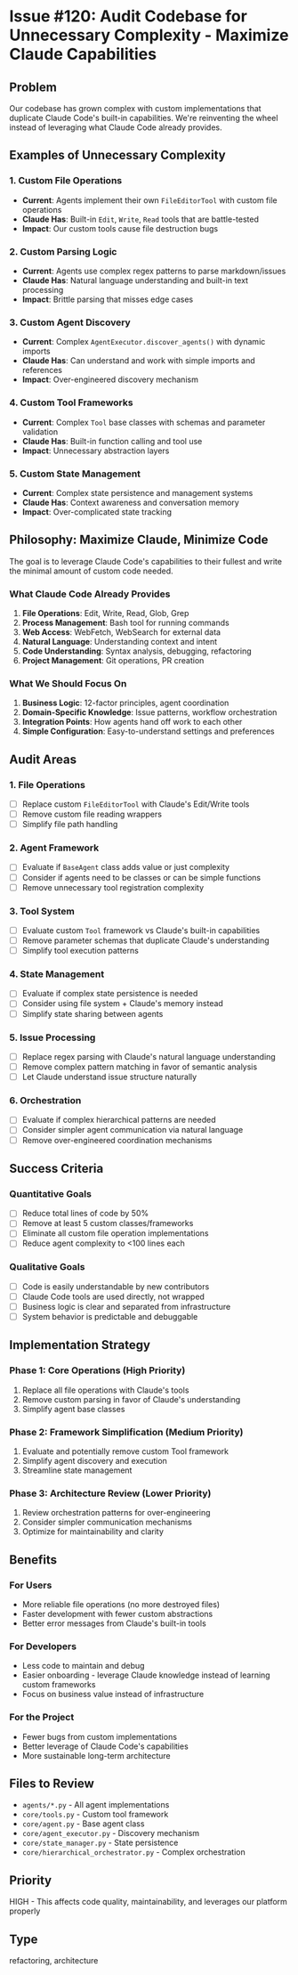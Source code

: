 # Issue #120: Audit Codebase for Unnecessary Complexity - Maximize Claude Capabilities

## Problem
Our codebase has grown complex with custom implementations that duplicate Claude Code's built-in capabilities. We're reinventing the wheel instead of leveraging what Claude Code already provides.

## Examples of Unnecessary Complexity

### 1. Custom File Operations
- **Current**: Agents implement their own `FileEditorTool` with custom file operations
- **Claude Has**: Built-in `Edit`, `Write`, `Read` tools that are battle-tested
- **Impact**: Our custom tools cause file destruction bugs

### 2. Custom Parsing Logic
- **Current**: Agents use complex regex patterns to parse markdown/issues
- **Claude Has**: Natural language understanding and built-in text processing
- **Impact**: Brittle parsing that misses edge cases

### 3. Custom Agent Discovery
- **Current**: Complex `AgentExecutor.discover_agents()` with dynamic imports
- **Claude Has**: Can understand and work with simple imports and references
- **Impact**: Over-engineered discovery mechanism

### 4. Custom Tool Frameworks
- **Current**: Complex `Tool` base classes with schemas and parameter validation
- **Claude Has**: Built-in function calling and tool use
- **Impact**: Unnecessary abstraction layers

### 5. Custom State Management
- **Current**: Complex state persistence and management systems
- **Claude Has**: Context awareness and conversation memory
- **Impact**: Over-complicated state tracking

## Philosophy: Maximize Claude, Minimize Code

The goal is to leverage Claude Code's capabilities to their fullest and write the minimal amount of custom code needed.

### What Claude Code Already Provides
1. **File Operations**: Edit, Write, Read, Glob, Grep
2. **Process Management**: Bash tool for running commands
3. **Web Access**: WebFetch, WebSearch for external data
4. **Natural Language**: Understanding context and intent
5. **Code Understanding**: Syntax analysis, debugging, refactoring
6. **Project Management**: Git operations, PR creation

### What We Should Focus On
1. **Business Logic**: 12-factor principles, agent coordination
2. **Domain-Specific Knowledge**: Issue patterns, workflow orchestration
3. **Integration Points**: How agents hand off work to each other
4. **Simple Configuration**: Easy-to-understand settings and preferences

## Audit Areas

### 1. File Operations
- [ ] Replace custom `FileEditorTool` with Claude's Edit/Write tools
- [ ] Remove custom file reading wrappers
- [ ] Simplify file path handling

### 2. Agent Framework
- [ ] Evaluate if `BaseAgent` class adds value or just complexity
- [ ] Consider if agents need to be classes or can be simple functions
- [ ] Remove unnecessary tool registration complexity

### 3. Tool System
- [ ] Evaluate custom `Tool` framework vs Claude's built-in capabilities
- [ ] Remove parameter schemas that duplicate Claude's understanding
- [ ] Simplify tool execution patterns

### 4. State Management
- [ ] Evaluate if complex state persistence is needed
- [ ] Consider using file system + Claude's memory instead
- [ ] Simplify state sharing between agents

### 5. Issue Processing
- [ ] Replace regex parsing with Claude's natural language understanding
- [ ] Remove complex pattern matching in favor of semantic analysis
- [ ] Let Claude understand issue structure naturally

### 6. Orchestration
- [ ] Evaluate if complex hierarchical patterns are needed
- [ ] Consider simpler agent communication via natural language
- [ ] Remove over-engineered coordination mechanisms

## Success Criteria

### Quantitative Goals
- [ ] Reduce total lines of code by 50%
- [ ] Remove at least 5 custom classes/frameworks
- [ ] Eliminate all custom file operation implementations
- [ ] Reduce agent complexity to <100 lines each

### Qualitative Goals
- [ ] Code is easily understandable by new contributors
- [ ] Claude Code tools are used directly, not wrapped
- [ ] Business logic is clear and separated from infrastructure
- [ ] System behavior is predictable and debuggable

## Implementation Strategy

### Phase 1: Core Operations (High Priority)
1. Replace all file operations with Claude's tools
2. Remove custom parsing in favor of Claude's understanding
3. Simplify agent base classes

### Phase 2: Framework Simplification (Medium Priority)
1. Evaluate and potentially remove custom Tool framework
2. Simplify agent discovery and execution
3. Streamline state management

### Phase 3: Architecture Review (Lower Priority)
1. Review orchestration patterns for over-engineering
2. Consider simpler communication mechanisms
3. Optimize for maintainability and clarity

## Benefits

### For Users
- More reliable file operations (no more destroyed files)
- Faster development with fewer custom abstractions
- Better error messages from Claude's built-in tools

### For Developers
- Less code to maintain and debug
- Easier onboarding - leverage Claude knowledge instead of learning custom frameworks
- Focus on business value instead of infrastructure

### For the Project
- Fewer bugs from custom implementations
- Better leverage of Claude Code's capabilities
- More sustainable long-term architecture

## Files to Review
- `agents/*.py` - All agent implementations
- `core/tools.py` - Custom tool framework
- `core/agent.py` - Base agent class
- `core/agent_executor.py` - Discovery mechanism
- `core/state_manager.py` - State persistence
- `core/hierarchical_orchestrator.py` - Complex orchestration

## Priority
HIGH - This affects code quality, maintainability, and leverages our platform properly

## Type
refactoring, architecture